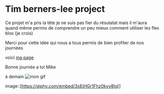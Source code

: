 # Tim berners-lee project




Ce projet m'a pris la tête je ne suis pas fier du résulatat mais il m'aura quand même permis de
comprendre un peu mieux comment utiliser les flex blox (je crois)

Merci pour cette idée qui nous a tous permis de bien profiter de nos journées 

voici [ma page](https://flow1202a.github.io/timLee/)

Bonne journée a toi Mike 

à demain ![mon gif](https://giphy.com/gifs/arrested-development-michael-cera-george-bluth-3oEjHGr1Fhz0kyv8Ig)

image::[https://giphy.com/embed/3oEjHGr1Fhz0kyv8Ig[]

